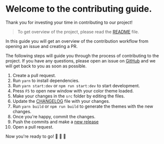 # Welcome to the contributing guide.

Thank you for investing your time in contributing to our project!

> To get overview of the project, please read the [README](README.md) file.

In this guide you will get an overview of the contribution workflow from opening an issue and creating a PR.

The following steps will guide you through the process of contributing to the project. If you have any questions, please open an issue on [GitHub](https//github.com/Donfreddy/stackoverflow-vscode-theme/issues) and we will get back to you as soon as possible.

1. Create a pull request.
2. Run `yarn` to install dependencies.
3. Run `yarn start:dev` or `npm run start:dev` to start development.
4. Press `F5` to open new window with your color theme loaded.
5. Make your changes in the `src` folder by editing the files.
6. Update the [CHANGELOG](CHANGELOG.md) file with your changes.
7. Run `yarn build` or `npm run build` to generate the themes with the new changes.
8. Once you're happy, commit the changes.
9. Push the commits and make a [new release](https://github.com/Donfreddy/stackoverflow-vscode-theme/releases)
10. Open a pull request.

Now you're ready to go! 🎉 🎉 🎉
